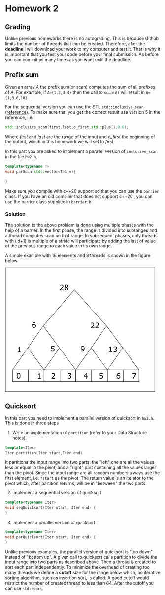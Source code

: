 # Homework 2

## Grading

Unlike previous homeworks there is no autograding. This is because Github limits the number of
threads that can be created. Therefore, after the __deadline__ i will download your work to my computer and test it. That is why it is important that you test your code before your final submission.
As before you can commit as many times as you want until the deadline.

## Prefix sum

Given an array _A_ the prefix sum(or scan) computes the sum of all prefixes of _A_. For example, if ```A={1,2,3,4}``` then the call to ```scan(A)``` will result in ```A={1,3,6,10}```.

For the sequential version you can use the STL ```std::inclusive_scan``` ([reference](https://en.cppreference.com/w/cpp/algorithm/inclusive_scan)). To make sure that you get the correct result use version 5 in the reference, i.e.

```cpp
std::inclusive_scan(first,last,o_first,std::plus{},0.0);
```
Where _first_ and _last_ are the range of the input and _o\_first_ the beginning of the output, which in this homework we will set to _first_.

In this part you are asked to implement a parallel version of ```inclusive_scan``` in the file ```hw2.h```.
```cpp
template<typename T>
void parScan(std::vector<T>& v){

}
```
Make sure you compile with c++20 support so that you can use the ```barrier``` class. If you have an old compiler that does not support c++20 , you can use the barrier class supplied in ```barrier.h```
### Solution 
The solution to the above problem is done using  multiple phases with the help of a barrier. In the first phase, the range is divided into subranges and a thread computes scan on that range.
In subsequent phases, only threads with (id+1) is multiple of a stride will participate by adding the last of value of the previous range to each value in its own range.

A simple example with 16 elements and 8 threads is shown in the figure below.

![fig](scan.png)

## Quicksort

In this part you need to implement a parallel version of quicksort in ```hw2.h```. This is done in three steps
1. Write an implementation of ```partition``` (refer to your Data Structure notes).

```cpp
template<Iter>
Iter partition(Iter start,Iter end)
```
It partitions the input range into two parts: the "left" one are all the values less or equal to the pivot, and
a "right" part containing all the values larger than the pivot. Since the input range are all random numbers always
use the first element, i.e. ```*start``` as the pivot. The return value is an iterator to the pivot which, after
partition returns, will be in "between" the two parts.

2. Implement a sequential version of quicksort

```cpp
template<typename Iter>
void seqQuicksort(Iter start, Iter end) {
}

```
3. Implement a parallel version of quicksort

```cpp
template<typename Iter>
void parQuicksort(Iter start, Iter end) {
}
```
Unlike previous examples, the parallel version of quicksort is "top down" instead of "bottom up". A given call
to quicksort calls partition to divide the input range into two parts as described above. Then a thread is created
to sort each part independently. To minimize the overhead of creating too many threads we define a __cutoff__ size
for the range below which, an iterative sorting algorithm, such as insertion sort, is called. A good cutoff would restrict the number of created thread to 
less than 64. After the cutoff you can use ```std::sort```.
